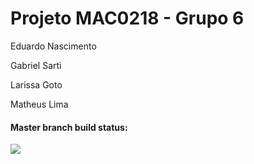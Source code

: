 # Projeto MAC0218 - Grupo 6

Eduardo Nascimento

Gabriel Sarti

Larissa Goto

Matheus Lima

#### Master branch build status: 
![](https://travis-ci.org/lordanb/mac0218grupo6.svg?branch=master)